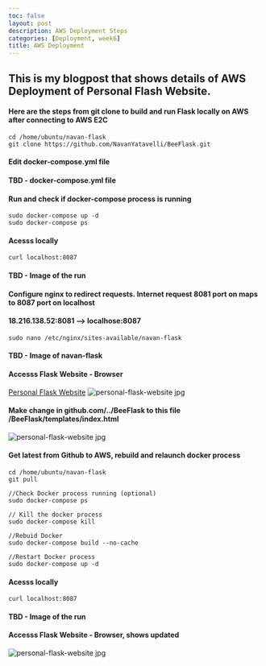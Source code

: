 ```yaml
---
toc: false
layout: post
description: AWS Deployment Steps 
categories: [Deployment, week6]
title: AWS Deployment
---
```


## This is my blogpost that shows details of AWS Deployment of Personal Flash Website. 

####  Here are the steps from git clone to build and run Flask locally on AWS after connecting to AWS E2C
```
cd /home/ubuntu/navan-flask
git clone https://github.com/NavanYatavelli/BeeFlask.git
```
####  Edit docker-compose.yml file 
#### TBD - docker-compose.yml file

#### Run and check if docker-compose process is running
```
sudo docker-compose up -d
sudo docker-compose ps
```

#### Acesss locally
```
curl localhost:8087
```
#### TBD - Image of the run

#### Configure nginx to redirect requests. Internet request 8081 port on maps to 8087 port on localhost
#### 18.216.138.52:8081 --> localhose:8087
```
sudo nano /etc/nginx/sites-available/navan-flask
```
#### TBD - Image of navan-flask

#### Accesss Flask Website - Browser
[Personal Flask Website](http://18.216.138.52:8081/)
<img src="{{site.baseurl}}/images/personal-flask-website.jpg" alt="personal-flask-website jpg">

#### Make change in github.com/../BeeFlask to this file /BeeFlask/templates/index.html
<img src="{{site.baseurl}}/images/deployment-github-updated.jpg" alt="personal-flask-website jpg">

#### Get latest from Github to AWS, rebuild and relaunch docker process
```
cd /home/ubuntu/navan-flask
git pull

//Check Docker process running (optional)
sudo docker-compose ps

// Kill the docker process
sudo docker-compose kill

//Rebuid Docker
sudo docker-compose build --no-cache

//Restart Docker process
sudo docker-compose up -d
```

#### Acesss locally
```
curl localhost:8087
```
#### TBD - Image of the run

#### Accesss Flask Website - Browser, shows updated
<img src="{{site.baseurl}}/images/deployment-browser-updated.jpg" alt="personal-flask-website jpg">



